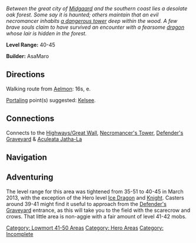 *Between the great city of [Midgaard](:Category:_Midgaard "wikilink")
and the southern coast lies a desolate oak forest. Some say it is
haunted; others maintain that an evil necromancer inhabits [a dangerous
tower](:Category:_Necromancer's_Tower "wikilink") deep within the wood.
A few brave souls claim to have survived an encounter with a fearsome
[dragon](Dragons "wikilink") whose lair is hidden in the forest.*

**Level Range:** 40-45

**Builder:** AsaMaro

## Directions

Walking route from [Aelmon](Aelmon "wikilink"): 16s, e.

[Portaling](Portal "wikilink") point(s) suggested:
[Kelsee](Kelsee "wikilink").

## Connections

Connects to the [Highways/Great
Wall](:Category:Highways/Great_Wall "wikilink"), [Necromancer's
Tower](:Category:Necromancer's_Tower "wikilink"), [Defender's
Graveyard](:Category:Defender's_Graveyard "wikilink") & [Aculeata
Jatha-La](:Category:Aculeata_Jatha-La "wikilink")

## Navigation

## Adventuring

The level range for this area was tightened from 35-51 to 40-45 in March
2013, with the exception of the Hero level [Ice
Dragon](Ice_Dragon "wikilink") and
[Knight](Knight_(Haunted_Forest) "wikilink"). Casters around 39-41 might
find it useful to approach from the [Defender's
Graveyard](:Category:Defender's_Graveyard "wikilink") entrance, as this
will take you to the field with the scarecrow and crows. That little
area is non-aggie with a fair amount of level 41-42 mobs.

[Category: Lowmort 41-50
Areas](Category:_Lowmort_41-50_Areas "wikilink") [Category: Hero
Areas](Category:_Hero_Areas "wikilink") [Category:
Incomplete](Category:_Incomplete "wikilink")
